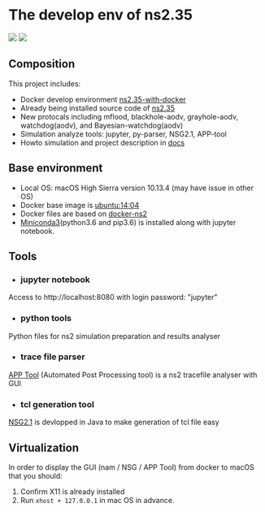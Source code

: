 
# The develop env of ns2.35
[![](https://images.microbadger.com/badges/image/mikesino/ns2.35-with-docker.svg)](https://microbadger.com/images/mikesino/ns2.35-with-docker "Get your own image badge on microbadger.com")
[![](https://images.microbadger.com/badges/version/mikesino/ns2.35-with-docker.svg)](https://microbadger.com/images/mikesino/ns2.35-with-docker "Get your own version badge on microbadger.com")

## Composition

This project includes:
*  Docker develop environment [ns2.35-with-docker](https://hub.docker.com/r/mikesino/ns2.35-with-docker/)
*  Already being installed source code of [ns2.35](https://www.isi.edu/nsnam/ns/)
*  New protocals including mflood, blackhole-aodv, grayhole-aodv, watchdog(aodv), and Bayesian-watchdog(aodv) 
*  Simulation analyze tools: jupyter, py-parser, NSG2.1, APP-tool
*  Howto simulation and project description in [docs](https://ns2-simulation.readthedocs.io)

## Base environment

* Local OS: macOS High Sierra version 10.13.4 (may
have issue in other OS)
* Docker base image is [ubuntu:14:04](https://registry.hub.docker.com/u/library/ubuntu/)
* Docker files are based on [docker-ns2](https://github.com/ekiourk/docker-ns2/)
* [Miniconda3](https://conda.io/miniconda.html)(python3.6 and pip3.6) is installed along with jupyter notebook.

## Tools
* ### jupyter notebook
Access to http://localhost:8080 with login password: "jupyter"
* ### python tools
Python files for ns2 simulation preparation and results analyser
* ### trace file parser
[APP Tool](https://github.com/WiNG-NITK/APP-Tool) (Automated Post Processing tool) is a ns2 tracefile analyser with GUI
* ### tcl generation tool
[NSG2.1](https://sites.google.com/site/pengjungwu/nsg) is devlopped in Java to make generation of tcl file easy

## Virtualization
In order to display the GUI (nam / NSG / APP Tool) from docker to macOS that you should:
1. Confirm X11 is already installed 
2. Run `xhost + 127.0.0.1` in mac OS in advance.

